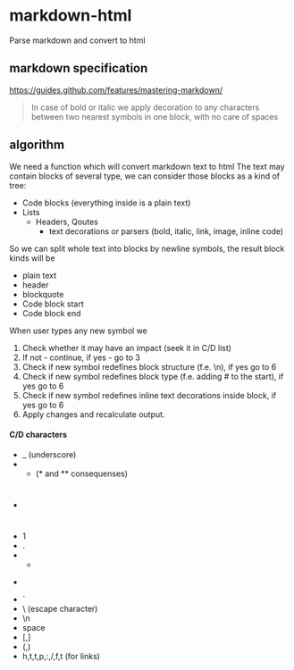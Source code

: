 # markdown-html

Parse markdown and convert to html

## markdown specification

https://guides.github.com/features/mastering-markdown/

> In case of bold or italic we apply decoration to any characters between two nearest symbols in one block, with no care of spaces

## algorithm

We need a function which will convert markdown text to html
The text may contain blocks of several type, we can consider those blocks as a kind of tree:

- Code blocks (everything inside is a plain text)
- Lists
  - Headers, Qoutes
    - text decorations or parsers (bold, italic, link, image, inline code)

So we can split whole text into blocks by newline symbols, the result block kinds will be

- plain text
- header
- blockquote
- Code block start
- Code block end

When user types any new symbol we

1. Check whether it may have an impact (seek it in C/D list)
1. If not - continue, if yes - go to 3
1. Check if new symbol redefines block structure (f.e. \n), if yes go to 6
1. Check if new symbol redefines block type (f.e. adding # to the start), if yes go to 6
1. Check if new symbol redefines inline text decorations inside block, if yes go to 6
1. Apply changes and recalculate output.

#### C/D characters

- \_ (underscore)
- - (\* and \*\* consequenses)
- #
- 1
- .
- -
- >
- `
- \ (escape character)
- \n
- space
- [,]
- (,)
- h,t,t,p,:,/,f,t (for links)
